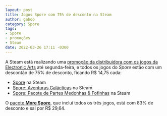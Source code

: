 ```yaml
---
layout: post
title: Jogos Spore com 75% de desconto na Steam
author: gaboo
category: Spore
tags:
- Spore
- promoções
- Steam
date: 2022-03-26 17:11 -0300
---
```

A Steam está realizando uma [promoção da distribuidora com os jogos da Electronic Arts](https://store.steampowered.com/sale/ea-publisher-sale?snr=1_5_9_) até segunda-feira, e todos os jogos do _Spore_ estão com um descontão de 75% de desconto, ficando R$ 14,75 cada:

* [Spore](https://store.steampowered.com/app/17390/SPORE/?snr=1_430_4__431) na Steam
* [Spore: Aventuras Galácticas](https://store.steampowered.com/app/24720/SPORE_Galactic_Adventures/?snr=1_430_4__431) na Steam
* [Spore: Pacote de Partes Medonhas & Fofinhas](https://store.steampowered.com/app/17440/SPORE_Creepy__Cute_Parts_Pack/?snr=1_430_4__431) na Steam

O [pacote **More Spore**](https://store.steampowered.com/bundle/1245/More_Spore/), que inclui todos os três jogos, está com 83% de desconto e sai por R$ 29,64.
